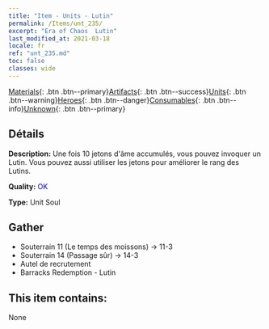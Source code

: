 ```yaml
---
title: "Item - Units - Lutin"
permalink: /Items/unt_235/
excerpt: "Era of Chaos  Lutin"
last_modified_at: 2021-03-18
locale: fr
ref: "unt_235.md"
toc: false
classes: wide
---
```

 [Materials](/fr/Items/){: .btn .btn--primary}[Artifacts](/fr/Items/Artifacts/){: .btn .btn--success}[Units](/fr/Items/Units/){: .btn .btn--warning}[Heroes](/fr/Items/Heroes/){: .btn .btn--danger}[Consumables](/fr/Items/Consumables/){: .btn .btn--info}[Unknown](/fr/Items/Unknown/){: .btn .btn--primary}

## Détails
 **Description:** Une fois 10 jetons d'âme accumulés, vous pouvez invoquer un Lutin. Vous pouvez aussi utiliser les jetons pour améliorer le rang des Lutins.

 **Quality:** <span style="color: #0000CD">OK</span>

 **Type:** Unit Soul

## Gather

*    Souterrain 11 (Le temps des moissons) -> 11-3 
*    Souterrain 14 (Passage sûr) -> 14-3 
*    Autel de recrutement 
*    Barracks Redemption - Lutin 

## This item contains:

  None

